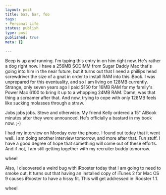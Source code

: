 ```yaml
--- 
layout: post
title: baz, bar, foo
tags: 
- Personal Life
status: publish
type: post
published: true
meta: {}

---
```

Beep is up and running. I'm typing this entry in on him right now. He's rather a dog right now. I have a 256MB SODIMM from Sugar Daddy Mac that's going into him in the near future, but it turns out that I need a phillips head screwdriver the size of a gnat in order to install RAM into this iBook. I was unprepared for this eventuality, and so I am living on 128MB currently. Strange, only seven years ago I paid $150 for 16MB RAM for my family's Power Mac 6100 to bring it up to a whopping 24MB RAM. Damn, was that thing a screamer after that. And now, trying to cope with only 128MB feels like sucking molasses through a straw.

  Jobs jobs jobs. Steve and otherwise. My friend Kelly ordered a 15" AlBook minutes after they were announced. He's officially a bastard in my book now.
  ;-)

  I had my interview on Monday over the phone. I found out today that it went well. I am doing another interview tomorrow, and more after that. Fun stuff. I have a good degree of hope that something will come out of these efforts. And if not, I am still getting together with my recruiter buddy tomorrow.

  whee!

  Also, I discovered a weird bug with iRooster today that I am going to need to smoke out. It turns out that having an installed copy of iTunes 2 for Mac OS 9 causes iRooster to have a hissy fit. This will get addressed in iRooster 1.1.

  whee!
